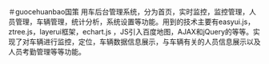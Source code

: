 ＃guocehuanbao国策
用车后台管理系统，分为首页，实时监控，监控管理，人员管理，车辆管理，统计分析，系统设置等功能。用到的技术主要有easyui.js，ztree.js，layerui框架，echart.js ，JS引入百度地图，AJAX和jQuery的等等。实现了对车辆进行监控，定位，车辆数据信息展示，与车辆有关的人员信息展示以及人员考勤管理等等功能。
